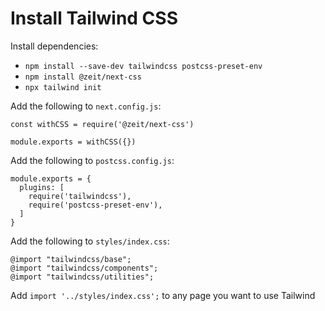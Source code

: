 # Install Tailwind CSS

Install dependencies:

- `npm install --save-dev tailwindcss postcss-preset-env`
- `npm install @zeit/next-css`
- `npx tailwind init`

Add the following to `next.config.js`:

```
const withCSS = require('@zeit/next-css')

module.exports = withCSS({})
```

Add the following to `postcss.config.js`:

```
module.exports = {
  plugins: [
    require('tailwindcss'),
    require('postcss-preset-env'),
  ]
}
```

Add the following to `styles/index.css`:

```
@import "tailwindcss/base";
@import "tailwindcss/components";
@import "tailwindcss/utilities";
```

Add `import '../styles/index.css';` to any page you want to use Tailwind
